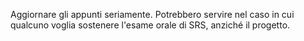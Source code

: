 Aggiornare gli appunti seriamente. Potrebbero servire nel caso in cui qualcuno voglia sostenere l'esame orale di SRS, anziché il progetto.
